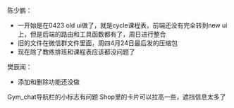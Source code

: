 陈少鹏：
- 一开始是在0423 old ui做了，就是cycle课程表，前端还没有完全转到new ui上，但是后端的路由和工具函数都有了，周日进行整合
- 旧的文件在微信群文件里面，周四4月24日最后发的压缩包
- 现在除了教练排班和课程表应该都没问题了

樊辰闻：
- 添加和删除功能还没做

Gym_chat导航栏的小标志有问题 
Shop里的卡片可以拉高一些，遮挡信息太多了 


